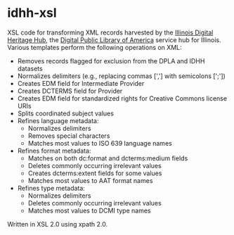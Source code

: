 # idhh-xsl
XSL code for transforming XML records harvested by the [Illinois Digital Heritage Hub](https://idhh.dp.la), the [Digital Public Library of America](https://dp.la) service hub for Illinois. Various templates perform the following operations on XML:

- Removes records flagged for exclusion from the DPLA and IDHH datasets
- Normalizes delimiters (e.g., replacing commas [','] with semicolons [';'])
- Creates EDM field for Intermediate Provider
- Creates DCTERMS field for Provider
- Creates EDM field for standardized rights for Creative Commons license URIs
- Splits coordinated subject values
- Refines language metadata:
  - Normalizes delimiters
  - Removes special characters
  - Matches most values to ISO 639 language names
- Refines format metadata:
  - Matches on both dc:format and dcterms:medium fields
  - Deletes commonly occurring irrelevant values
  - Creates dcterms:extent fields for some values
  - Matches most values to AAT format names
- Refines type metadata:
  - Normalizes delimiters
  - Deletes commonly occurring irrelevant values
  - Matches most values to DCMI type names

Written in XSL 2.0 using xpath 2.0.
